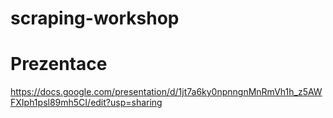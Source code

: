 # scraping-workshop
# Prezentace
https://docs.google.com/presentation/d/1jt7a6ky0npnngnMnRmVh1h_z5AWFXIph1psl89mh5CI/edit?usp=sharing
